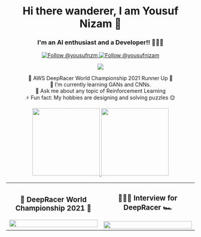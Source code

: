 <h1 align="center">
  Hi there wanderer, I am Yousuf Nizam 👋
</h1>

<h3 align="center">
  I'm an AI enthusiast and a Developer!! 👨🏻‍💻
</h3>

<p align="center">
  <a href="https://twitter.com/yousuf_nzm">
    <img src="https://img.shields.io/twitter/follow/yousuf_nzm?label=Follow%20Me&style=social" alt="Follow @yousufnzm" />
  </a>
  <a href="https://www.linkedin.com/in/yousufnizam">
    <img src="https://img.shields.io/badge/-yousufnizam-blue?style=flat-square&logo=Linkedin&logoColor=white&link=https://www.linkedin.com/in/yousufnizam" alt="Follow @yousufnizam" />
  </a>
  <div align="center">
  <img src="https://komarev.com/ghpvc/?username=yousufnzm&color=blueviolet&label=PROFILE+VIEWS&style=plastic)" />
  </div>
</p>

<p align="center">
  🥈 AWS DeepRacer World Championship 2021 Runner Up 🚗 <br>
  🌱 I’m currently learning GANs and CNNs. <br>
  💬 Ask me about any topic of Reinforcement Learning <br>
  ⚡ Fun fact: My hobbies are designing and solving puzzles 😌 <br>
</p>

<div align="center">
  <a href="https://github.com/yousufnzm/github-readme-stats">
    <img src="https://github-readme-stats.vercel.app/api?username=yousufnzm&hide=contribs,issues&show_icons=true&theme=midnight-purple" height="180px" />
  </a>
  <a href="https://github.com/yousufnzm/github-readme-stats">
    <img src="https://github-readme-stats.vercel.app/api/top-langs/?username=yousufnzm&theme=midnight-purple&hide=css" height="180px"/>
  </a>
</div>


<table border="0" width="100%" >
  <tr>
    <td width="50%">
      <h3 align="center"> 🏁 DeepRacer World Championship 2021 🏁 </h3>
      <a href="https://www.youtube.com/watch?v=sS0U3j262Uw">
       <img align="left" src="short_sneak.gif" loop="true" width="100%" />
      </a> 
    </td>
    <td width="50%">
      <h3 align="center"> 👨🏻‍💻 Interview for DeepRacer 🏎 </h3>
      <a href="https://www.youtube.com/watch?v=0l3tyn6ZQYs">
      <img align="right" src="interview_sneak.gif" width=100%/>
      </a>
    </td>
   <tr/>
 </table>
 
 
